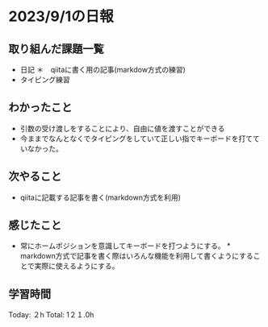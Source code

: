 # 2023/9/1の日報
## 取り組んだ課題一覧
* 日記
  ＊　qiitaに書く用の記事(markdow方式の練習)
* タイピング練習
## わかったこと
* 引数の受け渡しをすることにより、自由に値を渡すことができる
* 今ままでなんとなくでタイピングをしていて正しい指でキーボードを打てていなかった。
## 次やること
* qiitaに記載する記事を書く(markdown方式を利用)
 
## 感じたこと
* 常にホームポジションを意識してキーボードを打つようにする。
*　　markdown方式で記事を書く際はいろんな機能を利用して書くようにすることで実際に使えるようにする。
## 学習時間
Today: ２h
Total: 1２１.0h
